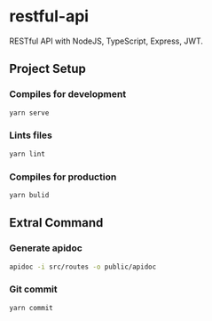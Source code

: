 # restful-api
RESTful API with NodeJS, TypeScript, Express, JWT.

## Project Setup

### Compiles for development

``` bash
yarn serve
```

### Lints files

``` bash
yarn lint
```

### Compiles for production

``` bash
yarn bulid
```
## Extral Command

### Generate apidoc

``` bash
apidoc -i src/routes -o public/apidoc
```

### Git commit

``` bash
yarn commit
```
